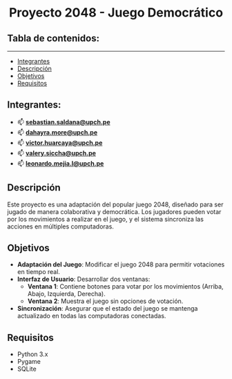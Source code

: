 
<h1 align="center" id="title">Proyecto 2048 - Juego Democrático


## Tabla de contenidos:
---
- [Integrantes](#Integrantes)
- [Descripción](#Descripción)
- [Objetivos](#Objetivos)
- [Requisitos](#Requisitos)

## Integrantes:
- 📫 **[sebastian.saldana@upch.pe](mailto:sebastian.saldana@upch.pe)**
- 📫 **[dahayra.more@upch.pe](mailto:dahayra.more@upch.pe)**
- 📫 **[victor.huarcaya@upch.pe](mailto:victor.huarcaya@upch.pe)**
- 📫 **[valery.siccha@upch.pe](mailto:valery.siccha@upch.pe)**
- 📫 **[leonardo.mejia.l@upch.pe](mailto:leonardo.mejia.l@upch.pe)**

## Descripción
Este proyecto es una adaptación del popular juego 2048, diseñado para ser jugado de manera colaborativa y democrática. Los jugadores pueden votar por los movimientos a realizar en el juego, y el sistema sincroniza las acciones en múltiples computadoras.

## Objetivos
- **Adaptación del Juego**: Modificar el juego 2048 para permitir votaciones en tiempo real.
- **Interfaz de Usuario**: Desarrollar dos ventanas:
  - **Ventana 1**: Contiene botones para votar por los movimientos (Arriba, Abajo, Izquierda, Derecha).
  - **Ventana 2**: Muestra el juego sin opciones de votación.
- **Sincronización**: Asegurar que el estado del juego se mantenga actualizado en todas las computadoras conectadas.

## Requisitos
- Python 3.x
- Pygame
- SQLite

